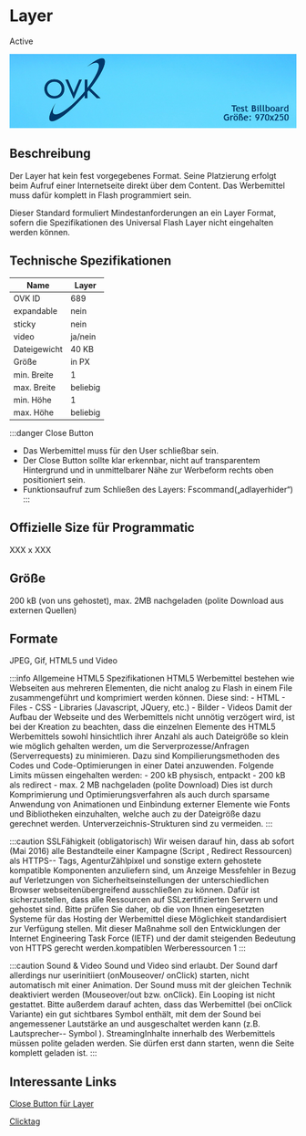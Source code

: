 # Layer
<span class="badge badge--success">Active</span>

![Billboard](/img/formats/billboard.jpg)

## Beschreibung
Der Layer hat kein fest vorgegebenes Format. Seine Platzierung erfolgt beim Aufruf einer Internetseite direkt über dem Content. Das Werbemittel muss dafür komplett in Flash programmiert sein.

Dieser Standard formuliert Mindestanforderungen an ein Layer Format, sofern die Spezifikationen des Universal Flash Layer nicht eingehalten werden können.

## Technische Spezifikationen


| Name         | Layer    |
|--------------|----------|
| OVK ID       | 689      |
| expandable   | nein     |
| sticky       | nein     |
| video        | ja/nein  |
| Dateigewicht | 40 KB    |
| Größe        | in PX    |
| min. Breite  | 1        |
| max. Breite  | beliebig |
| min. Höhe    | 1        |
| max. Höhe    | beliebig |

:::danger Close Button

- Das Werbemittel muss für den User schließbar sein.
- Der Close Button sollte klar erkennbar, nicht auf transparentem Hintergrund und in unmittelbarer Nähe zur Werbeform rechts oben positioniert sein.
- Funktionsaufruf zum Schließen des Layers: Fscommand(„adlayerhider“)
:::


## Offizielle Size für Programmatic
XXX x XXX

## Größe
200 kB (von uns gehostet), max. 2MB nachgeladen (polite Download aus externen Quellen)
## Formate
JPEG, Gif, HTML5 und Video

:::info Allgemeine HTML5 Spezifikationen
HTML5 Werbemittel bestehen wie Webseiten aus mehreren Elementen, die nicht analog zu Flash in einem File zusammengeführt und komprimiert werden können. Diese sind:  - HTML  - Files - CSS  - Libraries (Javascript, JQuery, etc.) - Bilder - Videos  Damit der Aufbau der Webseite und des Werbemittels nicht unnötig verzögert wird, ist bei der Kreation zu beachten, dass die einzelnen Elemente des HTML5 Werbemittels sowohl hinsichtlich ihrer Anzahl als auch Dateigröße so klein wie möglich gehalten werden, um die Serverprozesse/Anfragen (Serverrequests) zu minimieren. Dazu sind Kompilierungsmethoden des Codes und Code-Optimierungen in einer Datei anzuwenden.  Folgende Limits müssen eingehalten werden:  - 200 kB physisch, entpackt - 200 kB als redirect - max. 2 MB nachgeladen (polite Download) Dies ist durch Komprimierung und Optimierungsverfahren als auch durch sparsame Anwendung von Animationen und Einbindung externer Elemente wie Fonts und Bibliotheken einzuhalten, welche auch zu der Dateigröße dazu gerechnet werden. Unterverzeichnis-Strukturen sind zu vermeiden.
:::

:::caution SSLFähigkeit (obligatorisch)
Wir weisen darauf hin, dass ab sofort (Mai 2016) alle Bestandteile einer Kampagne (Script , Redirect Ressourcen) als HTTPS-- Tags, AgenturZählpixel und sonstige extern gehostete kompatible Komponenten anzuliefern sind, um Anzeige Messfehler in Bezug auf Verletzungen von Sicherheitseinstellungen der unterschiedlichen Browser webseitenübergreifend ausschließen zu können. Dafür ist sicherzustellen, dass alle Ressourcen auf SSLzertifizierten Servern und gehostet sind. Bitte prüfen Sie daher, ob die von Ihnen eingesetzten Systeme für das Hosting der Werbemittel diese Möglichkeit standardisiert zur Verfügung stellen. Mit dieser Maßnahme soll den Entwicklungen der Internet Engineering Task Force (IETF) und der damit steigenden Bedeutung von HTTPS gerecht werden.kompatiblen Werberessourcen 1
::: 

:::caution Sound & Video
Sound und Video sind erlaubt. Der Sound darf allerdings nur userinitiiert (onMouseover/ onClick) starten, nicht automatisch mit einer Animation. Der Sound muss mit der gleichen Technik deaktiviert werden (Mouseover/out bzw. onClick). Ein Looping ist nicht gestattet. Bitte außerdem darauf achten, dass das Werbemittel (bei onClick Variante) ein gut sichtbares Symbol enthält, mit dem der Sound bei angemessener Lautstärke an und ausgeschaltet werden kann (z.B. Lautsprecher-- Symbol ). StreamingInhalte innerhalb des Werbemittels müssen polite geladen werden. Sie dürfen erst dann starten, wenn die Seite komplett geladen ist. 
:::
## Interessante Links
[Close Button für Layer](https://github.com/Unitadtechnologystandards/HTML5Lib/tree/master/close)

[Clicktag](/docs/Tech-Hilfe/klicktag)